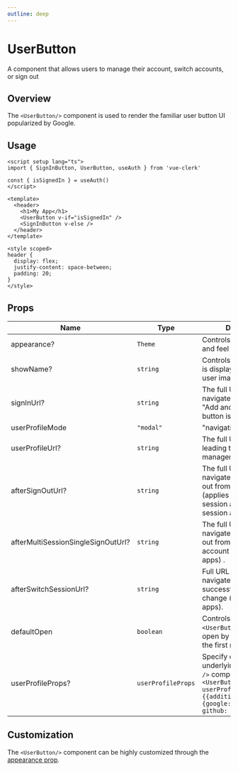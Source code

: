 ```yaml
---
outline: deep
---
```


# UserButton

A component that allows users to manage their account, switch accounts, or sign out

## Overview

The `<UserButton/>` component is used to render the familiar user button UI popularized by Google.

## Usage

```vue
<script setup lang="ts">
import { SignInButton, UserButton, useAuth } from 'vue-clerk'

const { isSignedIn } = useAuth()
</script>

<template>
  <header>
    <h1>My App</h1>
    <UserButton v-if="isSignedIn" />
    <SignInButton v-else />
  </header>
</template>

<style scoped>
header {
  display: flex;
  justify-content: space-between;
  padding: 20;
}
</style>
```

## Props

|Name|Type|Description|
|--- |--- |--- |
|appearance?|`Theme`|Controls the overall look and feel|
|showName?|`string`|Controls if the user name is displayed next to the user image button.|
|signInUrl?|`string`|The full URL or path to navigate to when the "Add another account" button is clicked.|
|userProfileMode|`"modal"` | "navigation"|Controls whether clicking the "Manage your account" button will cause the UserProfile component to open as a modal, or if the browser will navigate to the userProfileUrl where UserProfile is mounted as a page.|
|userProfileUrl?|`string`|The full URL or path leading to the user management interface.|
|afterSignOutUrl?|`string`|The full URL or path to navigate to after a signing out from all accounts (applies to both single-session and multi-session apps)|
|afterMultiSessionSingleSignOutUrl?|`string`|The full URL or path to navigate to after a signing out from currently active account (multisession apps) .|
|afterSwitchSessionUrl?|`string`|Full URL or path to navigate to after a successful account change (multi-session apps).|
|defaultOpen|`boolean`|Controls whether the `<UserButton/>` should open by default during the first render.|
|userProfileProps?|`userProfileProps`|Specify options for the underlying `<UserProfile />` component.e.g. <span v-pre>`<UserButton userProfileProps={{additionalOAuthScopes: {google: ['foo', 'bar'], github: ['qux']}}} />`</span>|

## Customization

The `<UserButton/>` component can be highly customized through the [appearance prop](https://clerk.com/docs/component-customization/appearance-prop).
